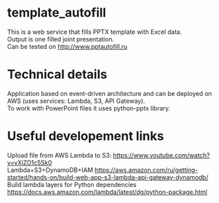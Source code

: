 # template_autofill 
This is a web service that fills PPTX template with Excel data. \
Output is one filled joint presentation. \
Can be tested on http://www.pptautofill.ru

# Technical details
Application based on event-driven architecture and can be deployed on AWS (uses services: Lambda, S3, API Gateway). \
To work with PowerPoint files it uses python-pptx library.

# Useful developement links
Upload file from AWS Lambda to S3: https://www.youtube.com/watch?v=vXiZO1c5Sk0 \
Lambda+S3+DynamoDB+IAM https://aws.amazon.com/ru/getting-started/hands-on/build-web-app-s3-lambda-api-gateway-dynamodb/ \
Build lambda layers for Python dependencies https://docs.aws.amazon.com/lambda/latest/dg/python-package.html
